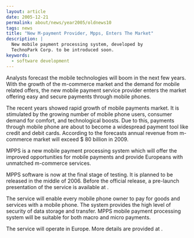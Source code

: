 ```yaml
---
layout: article
date: 2005-12-21
permalink: about/news/year2005/oldnews10
tags: news
title: "New M-payment Provider, Mpps, Enters The Market"
description: |
  New mobile payment processing system, developed by
  TechnoPark Corp. to be introduced soon.
keywords:
  - software development
---
```


Analysts forecast the mobile technologies will boom in the next few years. With the growth of the
m-commerce market and the demand for mobile related offers, the new mobile payment service provider
enters the market offering easy and secure payments through mobile phones.

The recent years showed rapid growth of mobile payments market. It is stimulated by the growing
number of mobile phone users, consumer demand for comfort, and technological boosts. Due to this,
payments through mobile phone are about to become a widespread payment tool like credit and debit
cards. According to the forecasts annual revenue from m-commerce market will exceed $ 80 billion in 2009.

MPPS is a new mobile payment processing system which will offer the improved opportunities for
mobile payments and provide Europeans with unmatched m-commerce services.

MPPS software is now at the final stage of testing. It is planned to be released in the middle of
2006. Before the official release, a pre-launch presentation of the service is available at .

The service will enable every mobile phone owner to pay for goods and services with a mobile phone.
The system provides the high level of security of data storage and transfer. MPPS mobile payment
processing system will be suitable for both macro and micro payments.

The service will operate in Europe. More details are provided at .
